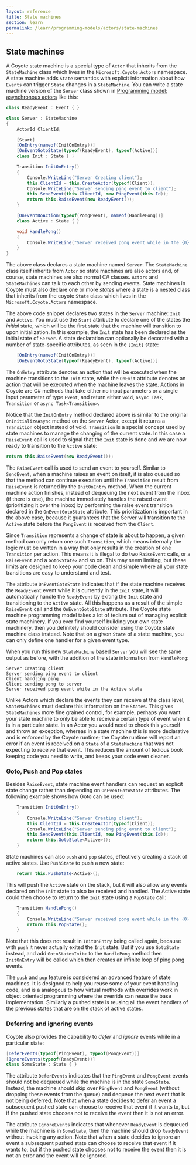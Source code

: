 ```yaml
---
layout: reference
title: State machines
section: learn
permalink: /learn/programming-models/actors/state-machines
---
```


## State machines

A Coyote state machine is a special type of `Actor` that inherits from the `StateMachine` class
which lives in the `Microsoft.Coyote.Actors` namespace.  A state machine adds `State` semantics
with explicit information about how `Events` can trigger `State` changes in a `StateMachine`.
You can write a state machine version of the `Server` class shown in [Programming model: asynchronous actors](/coyote/learn/programming-models/actors/overview) like this:

```c#
class ReadyEvent : Event { }

class Server : StateMachine
{
    ActorId ClientId;

    [Start]
    [OnEntry(nameof(InitOnEntry))]
    [OnEventGotoState(typeof(ReadyEvent), typeof(Active))]
    class Init : State { }

    Transition InitOnEntry()
    {
        Console.WriteLine("Server Creating client");
        this.ClientId = this.CreateActor(typeof(Client));
        Console.WriteLine("Server sending ping event to client");
        this.SendEvent(this.ClientId, new PingEvent(this.Id));
        return this.RaiseEvent(new ReadyEvent());
    }

    [OnEventDoAction(typeof(PongEvent), nameof(HandlePong))]
    class Active : State { }

    void HandlePong()
    {
        Console.WriteLine("Server received pong event while in the {0} state", this.CurrentState.Name);
    }
}

```

The above class declares a state machine named `Server`. The `StateMachine` class itself inherits from `Actor`
so state machines are also actors and, of course, state machines are also normal C# classes.
`Actors` and `StateMachines` can talk to each other by sending events.
State machines in Coyote must also declare one or more _states_ where a state is
a nested class that inherits from the coyote `State` class which lives in the `Microsoft.Coyote.Actors` namespace.

The above code snippet declares two states in the `Server` machine: `Init` and `Active`. You must use
the `Start` attribute to declare one of the states the _initial_ state, which will be the first state that the machine
will transition to upon initialization. In this example, the `Init` state has been declared as the
initial state of `Server`. A state declaration can optionally be decorated with a number of state-specific attributes, as
seen in the `[Init]` state:

```c#
    [OnEntry(nameof(InitOnEntry))]
    [OnEventGotoState(typeof(ReadyEvent), typeof(Active))]
```

The `OnEntry` attribute denotes an action that will be executed when the
machine transitions to the `Init` state, while the `OnExit` attribute denotes
an action that will be executed when the machine leaves the state. Actions in Coyote are
C# methods that take either no input parameters or a single input parameter of type `Event`,
and return either `void`, `async Task`, `Transition` or `async Task<Transition>`.

Notice that the `InitOnEntry` method declared above is similar to the original `OnInitializeAsync`
method on the `Server` Actor, except it returns a `Transition` object instead of void.
`Transition` is a special concept used by state machines to manage the changing of the
current state.  In this case a `RaiseEvent` call is used to signal that the `Init` state
is done and we are now ready to transition to the `Active` state:

```c#
return this.RaiseEvent(new ReadyEvent());
```

The `RaiseEvent` call is used to send an event to yourself.
Similar to `SendEvent`, when a machine raises an event on itself, it is also queued so that
the method can continue execution until the `Transition` result from `RaiseEvent` is returned
by the `InitOnEntry` method. When the current machine action finishes, instead of dequeuing the next event
from the inbox (if there is one), the machine immediately handles the raised event
(prioritizing it over the inbox) by performing the raise event transition declared in the `OnEventGotoState` attribute.
This prioritization is important in the above case, because it guarantees that the Server will transition to the
`Active` state before the `PongEvent` is received from the `Client`.

Since `Transition` represents a change of state is about to happen, a given method can only
return one such `Transition`, which means internally the logic must be written in a way that only
results in the creation of one `Transition` per action.  This means it is illegal to do two
`RaiseEvent` calls, or a `RaiseEvent` and a `Goto<State>` and so on.  This may seem limiting, but
these limits are designed to keep your code clean and simple where all your state transitions
are easy to understand and test.

The attribute `OnEventGotoState` indicates that if the state machine receives the `ReadyEvent` event
while it is currently in the `Init` state, it will automatically handle the `ReadyEvent` by exiting
the `Init` state and transitioning to the `Active` state.
All this happens as a result of the simple `RaiseEvent` call and the `OnEventGotoState` attribute.
The Coyote state machine programming model takes a lot of tedium out of managing explicit state machinery.
If you ever find yourself building your own state machinery, then you definitely should consider using the
Coyote state machine class instead.
Note that on a given `State` of a state machine, you can only define one handler for a given event type.

When you run this new `StateMachine` based `Server` you will see the same output as before,
with the addition of the state information from `HandlePong`:
```
Server Creating client
Server sending ping event to client
Client handling ping
Client sending pong to server
Server received pong event while in the Active state
```

Unlike Actors which declare the events they can receive at the class level, `StateMachines` must declare
this information on the `States`.  This gives `StateMachines` more fine grained control, for example,
perhaps you want your state machine to only be able to receive a certain type of event when it is in a particular state.
In an Actor you would need to check this yourself and throw an exception, whereas in a state machine this
is more declarative and is enforced by the Coyote runtime; the Coyote runtime will report an error if an
event is received on a `State` of a `StateMachine` that was not expecting to receive that event.
This reduces the amount of tedious book keeping code you need to write, and keeps your code even cleaner.

### Goto, Push and Pop states

Besides `RaiseEvent`, state machine event handlers can request an explicit state change rather than
depending on `OnEventGotoState` attributes.  The following example shows how Goto can be used:

```c#
    Transition InitOnEntry()
    {
        Console.WriteLine("Server Creating client");
        this.ClientId = this.CreateActor(typeof(Client));
        Console.WriteLine("Server sending ping event to client");
        this.SendEvent(this.ClientId, new PingEvent(this.Id));
        return this.GotoState<Active>();
    }
```

State machines can also `push` and `pop` states, effectively creating a stack of active states.
Use `PushState` to push a new state:

```c#
    return this.PushState<Active>();
```

This will push the `Active` state on the stack, but it will also allow any events declared on the `Init`
state to also be received and handled.  The Active state could then choose to return to the `Init`
state using a `PopState` call:

```c#
    Transition HandlePong()
    {
        Console.WriteLine("Server received pong event while in the {0} state", this.CurrentState.Name);
        return this.PopState();
    }
```

Note that this does not result in `InitOnEntry` being called again, because with `push` it never
actually exited the `Init` state.  But if you use `GotoState` instead, and add `GotoState<Init>` to the
`HandlePong` method then `InitOnEntry` will be called which then creates an infinite loop of ping pong events.

The `push` and `pop` feature is considered an advanced feature of state machines.
It is designed to help you reuse some of your event handling code, and is a analogous to how
virtual methods with overrides work in object oriented programming where the override can reuse
the base implementation.  Similarly a pushed state is reusing all the event handlers of the previous states
that are on the stack of active states.

### Deferring and ignoring events

Coyote also provides the capability to _defer_ and _ignore_ events while in a particular state:

```c#
[DeferEvents(typeof(PingEvent), typeof(PongEvent))]
[IgnoreEvents(typeof(ReadyEvent))]
class SomeState : State { }
```

The attribute `DeferEvents` indicates that the `PingEvent` and `PongEvent` events should not be
dequeued while the machine is in the state `SomeState`. Instead, the machine should skip over
`PingEvent` and `PongEvent` (without dropping these events from the queue) and dequeue the next event
that is not being deferred.  Note that when a state decides to defer an event a subsequent pushed state can choose to
receive that event if it wants to, but if the pushed state chooses not to receive the event then it is not an error.

The attribute `IgnoreEvents` indicates that whenever `ReadyEvent` is dequeued while the machine is
in `SomeState`, then the machine should drop `ReadyEvent` without invoking any action.
Note that when a state decides to ignore an event a subsequent pushed state can choose to
receive that event if it wants to, but if the pushed state chooses not to receive the event then it is not an error
and the event will be ignored.

